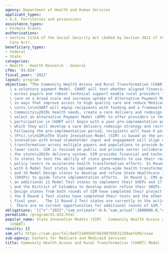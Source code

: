 ```yaml
---
agency: Department of Health and Human Services
applicant_types:
- U.S. Territories and possessions
assistance_types:
- Formula Grants
authorizations:
- Section 1115A of the Social Security Act (Added by Section 3021 of the Affordable
  Care Act).
beneficiary_types:
- Federal
- State
categories:
- Health - Health Research - General
cfda: '93.624'
fiscal_year: '2022'
layout: program
objective: "The Community Health Access and Rural Transformation (CHART) Model is\
  \ a voluntary payment Model. CHART will test whether aligned financial incentives\
  \ across payers and robust technical support enable rural providers to transform\
  \ care on a broad scale and increase uptake of Alternative Payment Models (APMs)\
  \ in ways that improve access to high quality care and reduce Medicare and Medicaid\
  \ costs.\n\nCHART will equip recipients with funding and a framework to assess their\
  \ Community\u2019s health needs, create a care delivery and redesign strategy, and\
  \ select an Alternative Payment Model (APM) to offer providers in their area. Communities\u2019\
  \ participation in CHART will begin with a year pre-implementation period, during\
  \ which they will develop a care delivery redesign strategy and recruit participants.\
  \ Following the pre-implementation period, recipients will have 6 performance years\
  \ (PYs).\n\nSIM\nThe State Innovation Model (SIM) is based on the premise that state\
  \ innovation with broad stakeholder input and engagement will align delivery system\
  \ transformation across multiple payers and populations to provide better care at\
  \ lower costs. SIM is focused on public and private sector collaboration to transform\
  \ the state\u2019s delivery system. SIM provides financial and technical support\
  \ to states to test the ability of state governments to use their regulatory and\
  \ policy levers to accelerate health transformation efforts. In Round 1, CMS partnered\
  \ with 6 Model Test states to implement state-wide health transformation strategies\
  \ and 19 Model Design states to develop and refine State Healthcare Innovation Plans\
  \ (SHIPs) to guide future implementation efforts.  In Round 2, CMS partnered with\
  \ an additional 11 Model Test states to implement their SHIPs and 17 states, 3 territories,\
  \ and the District of Columbia to develop and/or refine their SHIPs.  All of the\
  \ Design states from both rounds of SIM have completed their project period 2 of\
  \ the 6 Round 1 Test states have completed their tests and the other 4 are in their\
  \ final year.   The 11 Round 2 Test states are currently in the active testing phase.\
  \  There are no current opportunities for additional rounds of SIM."
obligations: '[{"x":"2022","sam_estimate":0.0,"sam_actual":2000000.0,"usa_spending_actual":1983235.0},{"x":"2023","sam_estimate":2000000.0,"sam_actual":0.0,"usa_spending_actual":-2045376.64},{"x":"2024","sam_estimate":0.0,"sam_actual":0.0,"usa_spending_actual":0.0}]'
permalink: /program/93.624.html
popular_name: State Innovation Models (SIM)   Community Health Access and Rural Transformation
  (CHART)
results: []
sam_url: https://sam.gov/fal/0e672a885b6f46398f05b31258aefe99/view
sub-agency: Centers for Medicare and Medicaid Services
title: Community Health Access and Rural Transformation (CHART) Model
---
```

